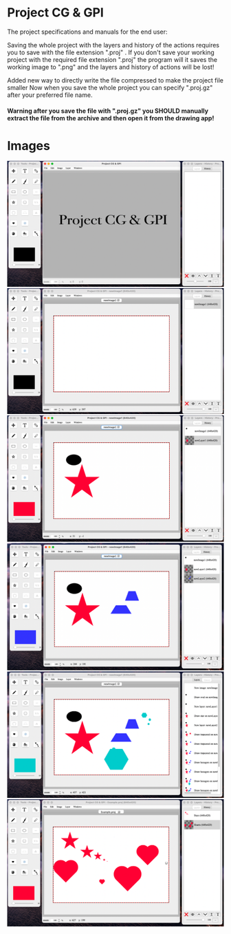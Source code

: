 # Project CG & GPI

The project specifications and manuals for the end user:

Saving the whole project with the layers and history of the actions requires you to save with the file extension ".proj"
. If you don't save your working project with the required file extension ".proj" the program will it saves the working
image to ".png" and the layers and history of actions will be lost!

Added new way to directly write the file compressed to make the project file smaller Now when you save the whole project
you can specify  ".proj.gz" after your preferred file name.

#### Warning after you save the file with ".proj.gz" you SHOULD manually extract the file from the archive and then open it from the drawing app!

# Images

![1](./img/1.png)
![2](./img/2.png)
![3](./img/3.png)
![4](./img/4.png)
![5](./img/5.png)
![6](./img/6.png)
